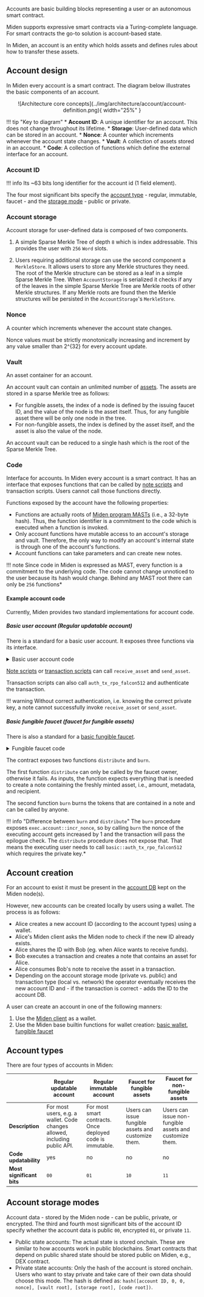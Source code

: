 Accounts are basic building blocks representing a user or an autonomous smart contract.

Miden supports expressive smart contracts via a Turing-complete language. For smart contracts the go-to solution is account-based state. 

In Miden, an account is an entity which holds assets and defines rules about how to transfer these assets. 

## Account design

In Miden every account is a smart contract. The diagram below illustrates the basic components of an account. 

<center>
![Architecture core concepts](../img/architecture/account/account-definition.png){ width="25%" }
</center>

!!! tip "Key to diagram"
    * **Account ID**: A unique identifier for an account. This does not change throughout its lifetime.
    * **Storage**: User-defined data which can be stored in an account.
    * **Nonce**: A counter which increments whenever the account state changes.
    * **Vault**: A collection of assets stored in an account.
    * **Code**: A collection of functions which define the external interface for an account.

### Account ID

!!! info
    Its ~63 bits long identifier for the account id (1 field element). 

The four most significant bits specify the [account type](#account-types) - regular, immutable, faucet - and the [storage mode](#account-storage-modes) - public or private.

### Account storage

Account storage for user-defined data is composed of two components.

1. A simple Sparse Merkle Tree of depth `8` which is index addressable. This provides the user with `256` `Word` slots.

2. Users requiring additional storage can use the second component a `MerkleStore`. It allows users to store any Merkle structures they need. The root of the Merkle structure can be stored as a leaf in a simple Sparse Merkle Tree. When `AccountStorage` is serialized it checks if any of the leaves in the simple Sparse Merkle Tree are Merkle roots of other Merkle structures. If any Merkle roots are found then the Merkle structures will be persisted in the `AccountStorage`'s `MerkleStore`.

### Nonce

A counter which increments whenever the account state changes. 

Nonce values must be strictly monotonically increasing and increment by any value smaller than 2^{32} for every account update.

### Vault

An asset container for an account.

An account vault can contain an unlimited number of [assets](assets.md). The assets are stored in a sparse Merkle tree as follows:

* For fungible assets, the index of a node is defined by the issuing faucet ID, and the value
  of the node is the asset itself. Thus, for any fungible asset there will be only one node
  in the tree.
* For non-fungible assets, the index is defined by the asset itself, and the asset is also
  the value of the node.

An account vault can be reduced to a single hash which is the root of the Sparse Merkle Tree.

### Code

Interface for accounts. In Miden every account is a smart contract. It has an interface that exposes functions that can be called by [note scripts](notes.md#the-note-script) and transaction scripts. Users cannot call those functions directly.

Functions exposed by the account have the following properties:

* Functions are actually roots of [Miden program MASTs](https://0xpolygonmiden.github.io/miden-vm/user_docs/assembly/main.html) (i.e., a 32-byte hash). Thus, the function identifier is a commitment to the code which is executed when a function is invoked.
* Only account functions have mutable access to an account's storage and vault. Therefore, the only way to modify an account's internal state is through one of the account's functions.
* Account functions can take parameters and can create new notes.

!!! note
    Since code in Miden is expressed as MAST, every function is a commitment to the underlying code. The code cannot change unnoticed to the user because its hash would change. Behind any MAST root there can only be `256` functions*

#### Example account code

Currently, Miden provides two standard implementations for account code.

##### Basic user account (Regular updatable account)

There is a standard for a basic user account. It exposes three functions via its interface.

<details>
  <summary>Basic user account code</summary>

  ```arduino
    use.miden::contracts::wallets::basic->basic_wallet
    use.miden::contracts::auth::basic

    export.basic_wallet::receive_asset
    export.basic_wallet::send_asset
    export.basic::auth_tx_rpo_falcon512
  ```
</details>

[Note scripts](notes.md#the-note-script) or [transaction scripts](transactions/kernel.md#the-transaction-script-processing) can call `receive_asset` and `send_asset`. 

Transaction scripts can also call `auth_tx_rpo_falcon512` and authenticate the transaction. 

!!! warning
    Without correct authentication, i.e. knowing the correct private key, a note cannot successfully invoke `receive_asset` or `send_asset`. 

##### Basic fungible faucet (faucet for fungible assets)

There is also a standard for a [basic fungible faucet](https://github.com/0xPolygonMiden/miden-base/blob/main/miden-lib/asm/miden/contracts/faucets/basic_fungible.masm).

<details>
  <summary>Fungible faucet code</summary>

  ```arduino
  #! Distributes freshly minted fungible assets to the provided recipient.
  #!
  #! ...
  export.distribute
      # get max supply of this faucet. We assume it is stored at pos 3 of slot 1
      push.METADATA_SLOT exec.account::get_item drop drop drop
      # => [max_supply, amount, tag, RECIPIENT, ...]

      # get total issuance of this faucet so far and add amount to be minted
      exec.faucet::get_total_issuance
      # => [total_issuance, max_supply, amount, tag, RECIPIENT, ...]

      # compute maximum amount that can be minted, max_mint_amount = max_supply - total_issuance
      sub
      # => [max_supply - total_issuance, amount, tag, RECIPIENT, ...]

      # check that amount =< max_supply - total_issuance, fails if otherwise
      dup.1 gte assert
      # => [asset, tag, RECIPIENT, ...]

      # creating the asset
      exec.asset::create_fungible_asset
      # => [ASSET, tag, RECIPIENT, ...]

      # mint the asset; this is needed to satisfy asset preservation logic.
      exec.faucet::mint
      # => [ASSET, tag, RECIPIENT, ...]

      # create a note containing the asset
      exec.tx::create_note
      # => [note_ptr, ZERO, ZERO, ...]
  end

  #! Burns fungible assets.
  #!
  #! ...
  export.burn
      # burning the asset
      exec.faucet::burn
      # => [ASSET]

      # increments the nonce (anyone should be able to call that function)
      push.1 exec.account::incr_nonce

      # clear the stack
      padw swapw dropw
      # => [...]
  end
  ```
</details>

The contract exposes two functions `distribute` and `burn`. 

The first function `distribute` can only be called by the faucet owner, otherwise it fails. As inputs, the function expects everything that is needed to create a note containing the freshly minted asset, i.e., amount, metadata, and recipient.

The second function `burn` burns the tokens that are contained in a note and can be called by anyone.

!!! info "Difference between `burn` and `distribute`"
    The `burn` procedure exposes `exec.account::incr_nonce`, so by calling `burn` the nonce of the executing account gets increased by 1 and the transaction will pass the epilogue check. The `distribute` procedure does not expose that. That means the executing user needs to call `basic::auth_tx_rpo_falcon512` which requires the private key.*

## Account creation

For an account to exist it must be present in the [account DB](state.md#account-database) kept on the Miden node(s). 

However, new accounts can be created locally by users using a wallet. The process is as follows:

* Alice creates a new account ID (according to the account types) using a wallet.
* Alice's Miden client asks the Miden node to check if the new ID already exists.
* Alice shares the ID with Bob (eg. when Alice wants to receive funds).
* Bob executes a transaction and creates a note that contains an asset for Alice.
* Alice consumes Bob's note to receive the asset in a transaction.
* Depending on the account storage mode (private vs. public) and transaction type (local vs. network) the operator eventually receives the new account ID and - if the transaction is correct - adds the ID to the account DB.

A user can create an account in one of the following manners:

1. Use the [Miden client](https://docs.polygon.technology/miden/miden-client/) as a wallet.
2. Use the Miden base builtin functions for wallet creation: [basic wallet](https://github.com/0xPolygonMiden/miden-base/blob/4e6909bbaf65e77d7fa0333e4664be81a2f65eda/miden-lib/src/accounts/wallets/mod.rs#L15), [fungible faucet](https://github.com/0xPolygonMiden/miden-base/blob/4e6909bbaf65e77d7fa0333e4664be81a2f65eda/miden-lib/src/accounts/faucets/mod.rs#L11)

## Account types

There are four types of accounts in Miden:

| | Regular updatable account | Regular immutable account | Faucet for fungible assets | Faucet for non-fungible assets |
|---|---|---|---|---|
| **Description** | For most users, e.g. a wallet. Code changes allowed, including public API. | For most smart contracts. Once deployed code is immutable. | Users can issue fungible assets and customize them. | Users can issue non-fungible assets and customize them. |
| **Code updatability** | yes | no | no | no |
| **Most significant bits** | `00` | `01` | `10` | `11` |

## Account storage modes

Account data - stored by the Miden node - can be public, private, or encrypted. The third and fourth most significant bits of the account ID specify whether the account data is public `00`, encrypted `01`, or private `11`.

* Public state accounts: The actual state is stored onchain. These are similar to how accounts work in public blockchains. Smart contracts that depend on public shared state should be stored public on Miden, e.g., DEX contract.
* Private state accounts: Only the hash of the account is stored onchain. Users who want to stay private and take care of their own data should choose this mode. The hash is defined as: `hash([account ID, 0, 0, nonce], [vault root], [storage root], [code root])`.

</br>